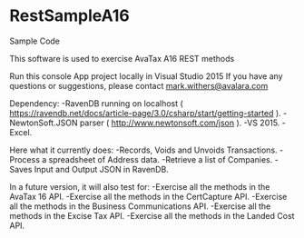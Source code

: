 # RestSampleA16
Sample Code

This software is used to exercise AvaTax A16 REST methods

Run this console App project locally in Visual Studio 2015
If you have any questions or suggestions, please contact mark.withers@avalara.com

Dependency:
-RavenDB running on localhost ( https://ravendb.net/docs/article-page/3.0/csharp/start/getting-started ).
-NewtonSoft.JSON parser ( http://www.newtonsoft.com/json ).
-VS 2015.
-Excel.

Here  what it currently does:
-Records, Voids and Unvoids Transactions.
-Process a spreadsheet of Address data. 
-Retrieve a list of Companies.
-Saves Input and Output JSON in RavenDB.

In a future version, it will also test for:
-Exercise all the methods in the AvaTax 16 API.
-Exercise all the methods in the CertCapture API.
-Exercise all the methods in the Business Communications API.
-Exercise all the methods in the Excise Tax API.
-Exercise all the methods in the Landed Cost API.

